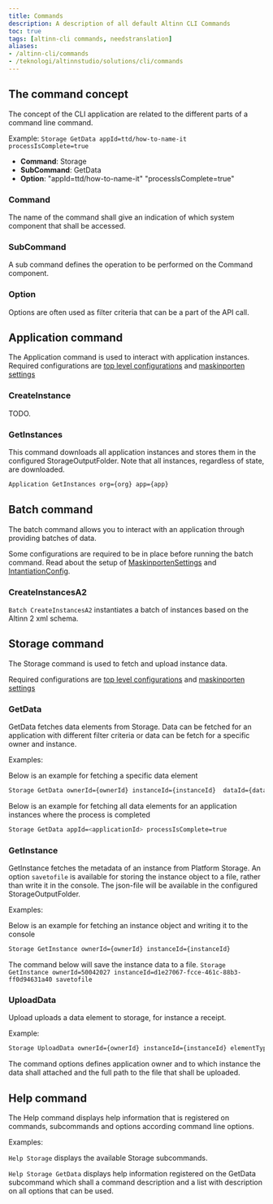 ```yaml
---
title: Commands
description: A description of all default Altinn CLI Commands
toc: true
tags: [altinn-cli commands, needstranslation]
aliases:
- /altinn-cli/commands
- /teknologi/altinnstudio/solutions/cli/commands
---
```


## The command concept

The concept of the CLI application are related to the different parts of a command line command.

Example: `Storage GetData appId=ttd/how-to-name-it processIsComplete=true`

- **Command**: Storage
- **SubCommand**: GetData
- **Option**: "appId=ttd/how-to-name-it" "processIsComplete=true"

### Command

The name of the command shall give an indication of which system component that shall be accessed.

### SubCommand

A sub command defines the operation to be performed on the Command component.

### Option

Options are often used as filter criteria that can be a part of the API call.


## Application command

The Application command is used to interact with application instances. 
Required configurations are [top level configurations](../configuration/#top-level-configurations) and [maskinporten settings](../configuration/#maskinporten-settings)

### CreateInstance
TODO.

### GetInstances

This command downloads all application instances and stores them in the configured StorageOutputFolder.
Note that all instances, regardless of state, are downloaded. 

```bash
Application GetInstances org={org} app={app}
```

## Batch command

The batch command allows you to interact with an application through providing batches of data.

Some configurations are required to be in place before running the batch command.
Read about the setup of [MaskinportenSettings](../configuration/#maskinporten-settings) and [IntantiationConfig](../configuration/#instantiation-configuration).

### CreateInstancesA2

`Batch CreateInstancesA2` instantiates a batch of instances based on the Altinn 2 xml schema.

## Storage command

The Storage command is used to fetch and upload instance data.  

Required configurations are [top level configurations](../configuration/#top-level-configurations) and [maskinporten settings](../configuration/#maskinporten-settings)

### GetData

GetData fetches data elements from Storage. Data can be fetched for an application with different filter criteria or data can be fetch for a specific owner and instance. 

Examples:
 
Below is an example for fetching a specific data element

```bash 
Storage GetData ownerId={ownerId} instanceId={instanceId}  dataId={dataId}
```

Below is an example for fetching all data elements for an application instances where the process is completed

```bash
Storage GetData appId=<applicationId> processIsComplete=true
```

### GetInstance

GetInstance fetches the metadata of an instance from Platform Storage. 
An option `savetofile` is available for storing the instance object to a file, rather than write it in the console.
The json-file will be available in the configured StorageOutputFolder. 

Examples: 

Below is an example for fetching an instance object and writing it to the console 

```bash 
Storage GetInstance ownerId={ownerId} instanceId={instanceId} 
```

The command below will save the instance data to a file.
`Storage GetInstance ownerId=50042027 instanceId=d1e27067-fcce-461c-88b3-ff0d94631a40 savetofile`

### UploadData

Upload uploads a data element to storage, for instance a receipt. 

Example:

```bash
Storage UploadData ownerId={ownerId} instanceId={instanceId} elementType={elementType} file={filepath}
```

The command options defines application owner and to which instance the data shall attached and the full path to the file that shall be uploaded.  

## Help command

The Help command displays help information that is registered on commands, subcommands and options according command line options. 

Examples: 

`Help Storage` displays the available Storage subcommands.

`Help Storage GetData` displays help information registered on the GetData subcommand which shall a command description and a list with description on all options that can be used. 

